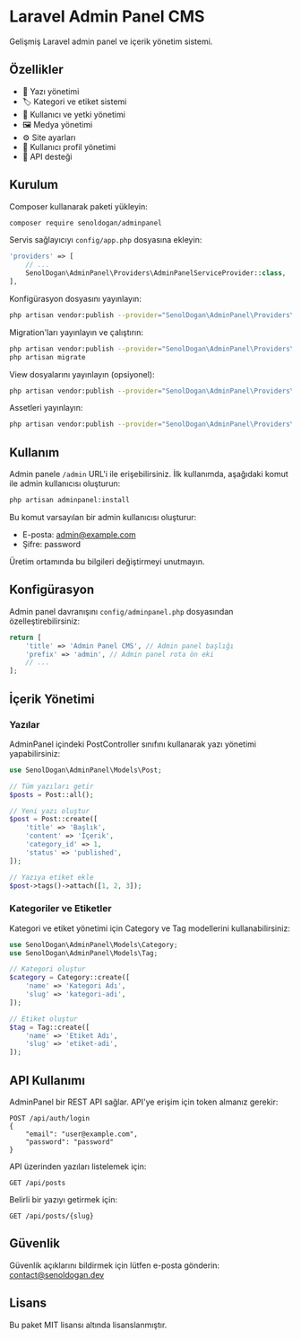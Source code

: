 # Laravel Admin Panel CMS

Gelişmiş Laravel admin panel ve içerik yönetim sistemi.

## Özellikler

- 📝 Yazı yönetimi
- 🏷️ Kategori ve etiket sistemi
- 👥 Kullanıcı ve yetki yönetimi
- 🖼️ Medya yönetimi
- ⚙️ Site ayarları
- 👤 Kullanıcı profil yönetimi
- 🔑 API desteği

## Kurulum

Composer kullanarak paketi yükleyin:

```bash
composer require senoldogan/adminpanel
```

Servis sağlayıcıyı `config/app.php` dosyasına ekleyin:

```php
'providers' => [
    // ...
    SenolDogan\AdminPanel\Providers\AdminPanelServiceProvider::class,
],
```

Konfigürasyon dosyasını yayınlayın:

```bash
php artisan vendor:publish --provider="SenolDogan\AdminPanel\Providers\AdminPanelServiceProvider" --tag="adminpanel-config"
```

Migration'ları yayınlayın ve çalıştırın:

```bash
php artisan vendor:publish --provider="SenolDogan\AdminPanel\Providers\AdminPanelServiceProvider" --tag="adminpanel-migrations"
php artisan migrate
```

View dosyalarını yayınlayın (opsiyonel):

```bash
php artisan vendor:publish --provider="SenolDogan\AdminPanel\Providers\AdminPanelServiceProvider" --tag="adminpanel-views"
```

Assetleri yayınlayın:

```bash
php artisan vendor:publish --provider="SenolDogan\AdminPanel\Providers\AdminPanelServiceProvider" --tag="adminpanel-assets"
```

## Kullanım

Admin panele `/admin` URL'i ile erişebilirsiniz. İlk kullanımda, aşağıdaki komut ile admin kullanıcısı oluşturun:

```bash
php artisan adminpanel:install
```

Bu komut varsayılan bir admin kullanıcısı oluşturur:

- E-posta: admin@example.com
- Şifre: password

Üretim ortamında bu bilgileri değiştirmeyi unutmayın.

## Konfigürasyon

Admin panel davranışını `config/adminpanel.php` dosyasından özelleştirebilirsiniz:

```php
return [
    'title' => 'Admin Panel CMS', // Admin panel başlığı
    'prefix' => 'admin', // Admin panel rota ön eki
    // ...
];
```

## İçerik Yönetimi

### Yazılar

AdminPanel içindeki PostController sınıfını kullanarak yazı yönetimi yapabilirsiniz:

```php
use SenolDogan\AdminPanel\Models\Post;

// Tüm yazıları getir
$posts = Post::all();

// Yeni yazı oluştur
$post = Post::create([
    'title' => 'Başlık',
    'content' => 'İçerik',
    'category_id' => 1,
    'status' => 'published',
]);

// Yazıya etiket ekle
$post->tags()->attach([1, 2, 3]);
```

### Kategoriler ve Etiketler

Kategori ve etiket yönetimi için Category ve Tag modellerini kullanabilirsiniz:

```php
use SenolDogan\AdminPanel\Models\Category;
use SenolDogan\AdminPanel\Models\Tag;

// Kategori oluştur
$category = Category::create([
    'name' => 'Kategori Adı',
    'slug' => 'kategori-adi',
]);

// Etiket oluştur
$tag = Tag::create([
    'name' => 'Etiket Adı',
    'slug' => 'etiket-adi',
]);
```

## API Kullanımı

AdminPanel bir REST API sağlar. API'ye erişim için token almanız gerekir:

```
POST /api/auth/login
{
    "email": "user@example.com",
    "password": "password"
}
```

API üzerinden yazıları listelemek için:

```
GET /api/posts
```

Belirli bir yazıyı getirmek için:

```
GET /api/posts/{slug}
```

## Güvenlik

Güvenlik açıklarını bildirmek için lütfen e-posta gönderin: contact@senoldogan.dev

## Lisans

Bu paket MIT lisansı altında lisanslanmıştır. 
